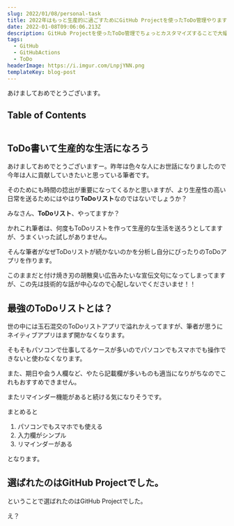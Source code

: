 ```yaml
---
slug: 2022/01/08/personal-task
title: 2022年はもっと生産的に過ごすためにGitHub Projectを使ったToDo管理やります!!!
date: 2022-01-08T09:06:06.213Z
description: GitHub Projectを使ったToDo管理でちょっとカスタマイズすることで大幅に使いやすくなったのでそのご紹介。
tags:
  - GitHub
  - GitHubActions
  - ToDo
headerImage: https://i.imgur.com/LnpjYNN.png
templateKey: blog-post
---
```

あけましておめでとうございます。

## Table of Contents

```toc

```

## ToDo書いて生産的な生活になろう

あけましておめでとうございますー。昨年は色々な人にお世話になりましたので今年は人に貢献していきたいと思っている筆者です。

そのためにも時間の捻出が重要になってくるかと思いますが、より生産性の高い日常を送るためにはやはり**ToDoリスト**なのではないでしょうか？

みなさん、**ToDoリスト**、やってますか？

かれこれ筆者は、何度もToDoリストを作って生産的な生活を送ろうとしてますが、うまくいった試しがありません。

そんな筆者がなぜToDoリストが続かないのかを分析し自分にぴったりのToDoアプリを作ります。

このままだと付け焼き刃の胡散臭い広告みたいな宣伝文句になってしまってますが、この先は技術的な話が中心なので心配しないでくださいませ！！

## 最強のToDoリストとは？

世の中には玉石混交のToDoリストアプリで溢れかえってますが、筆者が思うにネイティブアプリはまず開かなくなります。

そもそもパソコンで仕事してるケースが多いのでパソコンでもスマホでも操作できないと使わなくなります。

また、期日や会う人欄など、やたら記載欄が多いものも適当になりがちなのでこれもおすすめできません。

またリマインダー機能があると続ける気になりそうです。

まとめると

1. パソコンでもスマホでも使える
2. 入力欄がシンプル
3. リマインダーがある

となります。

## 選ばれたのはGitHub Projectでした。

ということで選ばれたのはGitHub Projectでした。

え？








